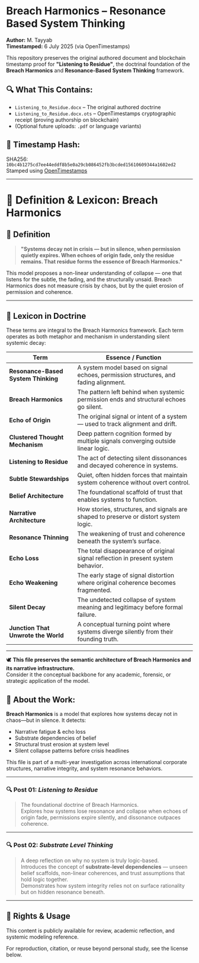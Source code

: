 # Breach Harmonics – Resonance Based System Thinking
**Author:** M. Tayyab  
**Timestamped:** 6 July 2025 (via OpenTimestamps)

This repository preserves the original authored document and blockchain timestamp proof for **"Listening to Residue"**, the doctrinal foundation of the **Breach Harmonics** and **Resonance-Based System Thinking** framework.

## 🔍 What This Contains:
- `Listening_to_Residue.docx` – The original authored doctrine
- `Listening_to_Residue.docx.ots` – OpenTimestamps cryptographic receipt (proving authorship on blockchain)
- (Optional future uploads: `.pdf` or language variants)

## 🔐 Timestamp Hash:
SHA256: `10bc4b1275cd7ee44eddf8b5e0a29cb086452fb3bcded15610609344a1602ed2`  
Stamped using [OpenTimestamps](https://opentimestamps.org/)

---
# 📖 Definition & Lexicon: Breach Harmonics

## 🧠 Definition

> **"Systems decay not in crisis — but in silence, when permission quietly expires. When echoes of origin fade, only the residue remains. That residue forms the essence of Breach Harmonics."**

This model proposes a non-linear understanding of collapse — one that listens for the subtle, the fading, and the structurally unsaid. Breach Harmonics does not measure crisis by chaos, but by the quiet erosion of permission and coherence.

---

## 🧬 Lexicon in Doctrine

These terms are integral to the Breach Harmonics framework. Each term operates as both metaphor and mechanism in understanding silent systemic decay:

| **Term**                         | **Essence / Function**                                                                 |
|----------------------------------|----------------------------------------------------------------------------------------|
| **Resonance-Based System Thinking** | A system model based on signal echoes, permission structures, and fading alignment.    |
| **Breach Harmonics**            | The pattern left behind when systemic permission ends and structural echoes go silent. |
| **Echo of Origin**              | The original signal or intent of a system — used to track alignment and drift.         |
| **Clustered Thought Mechanism** | Deep pattern cognition formed by multiple signals converging outside linear logic.     |
| **Listening to Residue**        | The act of detecting silent dissonances and decayed coherence in systems.              |
| **Subtle Stewardships**         | Quiet, often hidden forces that maintain system coherence without overt control.       |
| **Belief Architecture**         | The foundational scaffold of trust that enables systems to function.                   |
| **Narrative Architecture**      | How stories, structures, and signals are shaped to preserve or distort system logic.   |
| **Resonance Thinning**          | The weakening of trust and coherence beneath the system’s surface.                     |
| **Echo Loss**                   | The total disappearance of original signal reflection in present system behavior.      |
| **Echo Weakening**              | The early stage of signal distortion where original coherence becomes fragmented.      |
| **Silent Decay**                | The undetected collapse of system meaning and legitimacy before formal failure.        |
| **Junction That Unwrote the World** | A conceptual turning point where systems diverge silently from their founding truth.   |

---

🕊 **This file preserves the semantic architecture of Breach Harmonics and its narrative infrastructure.**  
Consider it the conceptual backbone for any academic, forensic, or strategic application of the model.



## 🧠 About the Work:

**Breach Harmonics** is a model that explores how systems decay not in chaos—but in silence. It detects:

- Narrative fatigue & echo loss  
- Substrate dependencies of belief  
- Structural trust erosion at system level  
- Silent collapse patterns before crisis headlines

This file is part of a multi-year investigation across international corporate structures, narrative integrity, and system resonance behaviors.

---

### 🔍 Post 01: *Listening to Residue*

> The foundational doctrine of Breach Harmonics.  
> Explores how systems lose resonance and collapse when echoes of origin fade, permissions expire silently, and dissonance outpaces coherence.

---

### 🔍 Post 02: *Substrate Level Thinking*

> A deep reflection on why no system is truly logic-based.  
> Introduces the concept of **substrate-level dependencies** — unseen belief scaffolds, non-linear coherences, and trust assumptions that hold logic together.  
> Demonstrates how system integrity relies not on surface rationality but on hidden resonance beneath.

---


## 📜 Rights & Usage
This content is publicly available for review, academic reflection, and systemic modeling reference.

For reproduction, citation, or reuse beyond personal study, see the license below.

